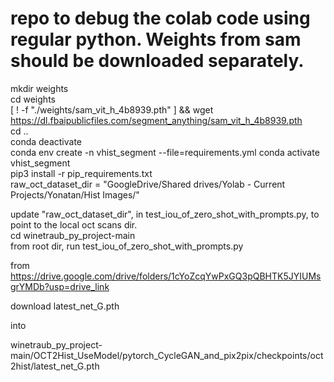 # repo to debug the colab code using regular python. Weights from sam should be downloaded separately.

mkdir weights  
cd weights  
[ ! -f "./weights/sam_vit_h_4b8939.pth" ] && wget https://dl.fbaipublicfiles.com/segment_anything/sam_vit_h_4b8939.pth  
cd ..  
conda deactivate  
conda env create -n vhist_segment --file=requirements.yml 
conda activate vhist_segment  
pip3 install -r pip_requirements.txt  
raw_oct_dataset_dir = "GoogleDrive/Shared drives/Yolab - Current Projects/Yonatan/Hist Images/"  

update "raw_oct_dataset_dir", in test_iou_of_zero_shot_with_prompts.py, to point to the local oct scans dir.  
cd winetraub_py_project-main  
from root dir, run test_iou_of_zero_shot_with_prompts.py  

from https://drive.google.com/drive/folders/1cYoZcqYwPxGQ3pQBHTK5JYIUMsgrYMDb?usp=drive_link  

download latest_net_G.pth  

into  

winetraub_py_project-main/OCT2Hist_UseModel/pytorch_CycleGAN_and_pix2pix/checkpoints/oct2hist/latest_net_G.pth

